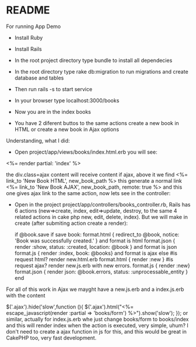 # README

For running App Demo


* Install Ruby

* Install Rails

* In the root project directory type bundle to install all dependecies

* In the root directory type rake db:migration to run migrations and create database and tables

* Then run rails -s to start service

* In your browser type localhost:3000/books

* Now you are in the index books

* You have 2 diferent buttos to the same actions create a new book in HTML or create a new book in Ajax options


Understanding, what I did:

* Open project/app/views/books/index.html.erb you will see:

<div class="ajax"> 
  <%= render partial: 'index' %>
</div>
  
 the div.class=ajax content will receive content if ajax, above it we find 
 <%= link_to 'New Book HTML', new_book_path %> this generate a normal link
<%= link_to 'New Book AJAX', new_book_path, remote: true %> and this one gives ajax link to the same action, now lets see in the controller:

* Open in the project project/app/controllers/books_controller.rb, Rails has 6 actions (new=>create, index, edit=>update, destroy, to the same 4 related actions in cake php new, edit, delete, index). But we will make in create (after submiting action create a render):

    if @book.save if save book:
        format.html { redirect_to @book, notice: 'Book was successfully created.' } and format is html
        format.json { render :show, status: :created, location: @book } and format is json
        format.js   { render :index, book: @books} and format is ajax
      else
        #is request html? render new.html.erb
        format.html { render :new }
        #is request ajax? render new.js.erb with new errors.
        format.js   { render :new}
        format.json { render json: @book.errors, status: :unprocessable_entity }
      end

For all of this work in Ajax we mayght have a new.js.erb and a index.js.erb with the content

$('.ajax').hide('slow',function (){
	$('.ajax').html("<%= escape_javascript(render :partial => 'books/form') %>").show('slow');
}); or similar, actually for index.js.erb whe just change books/form to books/index and this will render index when the action is executed, very simple, uhum? I don't need to create a ajax function in js for this, and this would be great in CakePHP too, very fast development.
